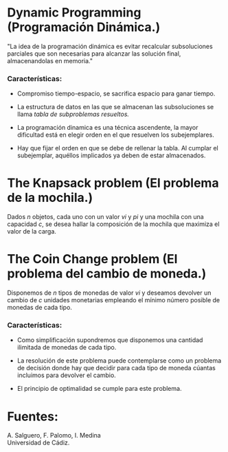 # Dynamic Programming (Programación Dinámica.)

"La idea de la programación dinámica es evitar recalcular
subsoluciones parciales que son necesarias para alcanzar las solución
final, almacenandolas en memoria."

### Características:

- Compromiso  tiempo-espacio, se sacrifica espacio para 
ganar tiempo.
- La estructura de datos en las que se almacenan las subsoluciones
se llama *tabla de subproblemas resueltos.*
- La programación dinamica es una técnica ascendente, la mayor
dificultad está en elegir orden en el que resuelven los
subejemplares.

- Hay que fijar el orden en que se debe de rellenar 
la tabla. Al cumplar el subejemplar, aquéllos implicados
ya deben de estar almacenados.


# The Knapsack problem (El problema de la mochila.)
Dados  *n* objetos, cada uno con un valor *vi* y 
*pi* y una mochila con una capacidad *c*, se desea hallar la composición de la mochila
que maximiza el valor de la carga.

# The Coin Change problem (El problema del cambio de moneda.)
 Disponemos de *n* tipos de monedas de valor *vi* y deseamos devolver
 un cambio de *c* unidades monetarias empleando el mínimo número posible
 de monedas de cada tipo.
 
 ### Características:
 - Como simplificación supondremos  que disponemos una cantidad ilimitada
 de monedas de cada tipo.
 
 - La resolución de este problema puede contemplarse como un problema de decisión
 donde hay que decidir para cada tipo de moneda cúantas incluimos para
 devolver el cambio.
 
 - El principio de optimalidad se cumple para este problema.

# Fuentes:

A. Salguero, F. Palomo, I. Medina<br>
Universidad de Cádiz.